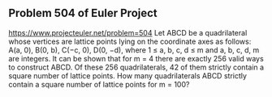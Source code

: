 ## Problem 504 of Euler Project 
https://www.projecteuler.net/problem=504
Let ABCD be a quadrilateral whose vertices are lattice points lying on the coordinate axes as follows:
A(a, 0), B(0, b), C(−c, 0), D(0, −d), where 1 ≤ a, b, c, d ≤ m and a, b, c, d, m are integers.
It can be shown that for m = 4 there are exactly 256 valid ways to construct ABCD. Of these 256 quadrilaterals, 42 of them strictly contain a square number of lattice points.
How many quadrilaterals ABCD strictly contain a square number of lattice points for m = 100?
